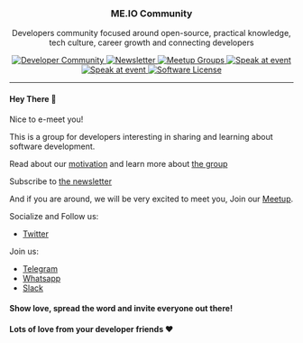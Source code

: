
<p align="center">
  <h3 align="center">ME.IO Community</h3>
  <p align="center">Developers community focused around open-source, practical knowledge, tech culture, career growth and connecting developers</p>
  <p align="center">
    <a href="https://me.io">
        <img src="https://img.shields.io/badge/DEV-Community-blue.svg?style=flat-square" alt="Developer Community">
    </a>
    <a href="https://me.io/subscribe-to-our-newsletter">
        <img src="https://img.shields.io/badge/DEV-Newsletter-black.svg?style=flat-square" alt="Newsletter">
    </a>
    <a href="https://me.io/meetup-group">
        <img src="https://img.shields.io/badge/DEV-Meetup-red.svg?style=flat-square" alt="Meetup Groups">
    </a>
    <a href="https://me.io/speak-at-event">
        <img src="https://img.shields.io/badge/Speakers-Welcome-blue.svg?style=flat-square" alt="Speak at event">
    </a>
    <a href="https://me.io/feedback">
        <img src="https://img.shields.io/badge/Feedback-THNX-yellow.svg?style=flat-square" alt="Speak at event">
    </a>
    <a href="LICENSE.md">
        <img src="https://img.shields.io/badge/<3-OSS-brightgreen.svg?style=flat-square" alt="Software License">
    </a>
  </p>
</p>

----

#### Hey There 👋

Nice to e-meet you! 

This is a group for developers interesting in sharing and learning about software development.

Read about our [motivation](https://me.io/motivation) and learn more about [the group](https://me.io/group-intro)

Subscribe to [the newsletter](https://me.io/subscribe-to-our-newsletter)

And if you are around, we will be very excited to meet you, Join our [Meetup](https://me.io/meetup-group).

Socialize and Follow us:
- [Twitter](https://me.io/twitter)

Join us:
- [Telegram](https://me.io/join-telegram)
- [Whatsapp](https://me.io/join-whatsapp)
- [Slack](https://me.io/join-slack)

#### Show love, spread the word and invite everyone out there!

#### Lots of love from your developer friends ❤️️
